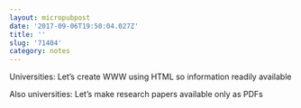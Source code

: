 ```yaml
---
layout: micropubpost
date: '2017-09-06T19:50:04.027Z'
title: ''
slug: '71404'
category: notes
---
```

Universities: Let’s create WWW using HTML so information readily available

Also universities: Let’s make research papers available only as PDFs
